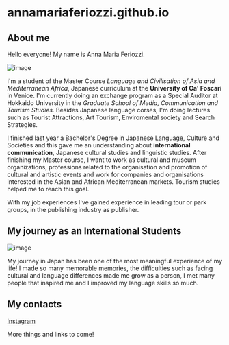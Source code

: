 # annamariaferiozzi.github.io


## About me

Hello everyone! My name is Anna Maria Feriozzi. 

![image](https://github.com/user-attachments/assets/e1eac512-9ffc-4ec4-a1c7-82e0032eb1ab) 

I'm a student of the Master Course _Language and Civilisation of Asia and Mediterranean Africa_, Japanese curriculum at the **University of Ca' Foscari** in Venice. I'm currently doing an exchange program as a Special Auditor at Hokkaido University in the _Graduate School of Media, Communication and Tourism Studies_. Besides Japanese language corses, I'm doing lectures such as Tourist Attractions, Art Tourism, Enviromental society and Search Strategies. 

I finished last year a Bachelor's Degree in Japanese Language, Culture and Societies and this gave me an understanding about **international communication**, Japanese cultural studies and linguistic studies. After finishing my Master course, I want to work as cultural and museum organizations, professions related to the organisation and promotion of cultural and artistic events and work for companies and organisations interested in the Asian and African Mediterranean markets. Tourism studies helped me to reach this goal. 

With my job experiences I've gained experience in leading tour or park groups, in the publishing industry as publisher. 

## My journey as an International Students
![image](https://github.com/user-attachments/assets/1dae80c5-d49d-4205-ae24-6f5011cb952e) 

My journey in Japan has been one of the most meaningful experience of my life! I made so many memorable memories, the difficulties such as facing cultural and language differences made me grow as a person, I met many people that inspired me and I improved my language skills so much. 

## My contacts
[Instagram](https://www.instagram.com/nerinidelbuio?igsh=NGJsczF3dXgzeDc4) 

More things and links to come!
